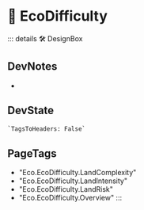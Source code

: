 
# 🔷 <eco>EcoDifficulty</eco>

::: details 🛠 <dev>DesignBox</dev>

## DevNotes

-

## DevState

```py
`TagsToHeaders: False`
```

<h2>PageTags</h2>

- "Eco.EcoDifficulty.LandComplexity"
- "Eco.EcoDifficulty.LandIntensity"
- "Eco.EcoDifficulty.LandRisk"
- "Eco.EcoDifficulty.Overview"
:::
